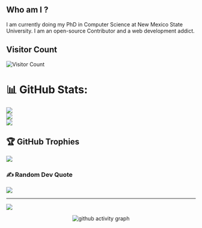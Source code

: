 ## Who am I ?
I am currently doing my PhD in Computer Science at New Mexico State University. 
I am an open-source Contributor and a web development addict.

<!--
**sanzida-akter258 ** is a ✨ _special_ ✨ repository because its `README.md` (this file) appears on your GitHub profile.

Here are some ideas to get you started:

- 🔭 I’m currently working on ...
- 🌱 I’m currently learning ...
- 👯 I’m looking to collaborate on ...
- 🤔 I’m looking for help with ...
- 💬 Ask me about ...
- 📫 How to reach me: ...
- 😄 Pronouns: ...
- ⚡ Fun fact: ...
-->
## Visitor Count
![Visitor Count](https://profile-counter.glitch.me/sanzida-akter258/count.svg)

# 📊 GitHub Stats:
![](https://github-readme-stats.vercel.app/api?username=sanzida-akter258&theme=gotham&hide_border=false&include_all_commits=false&count_private=false)<br/>
![](https://github-readme-streak-stats.herokuapp.com/?user=sanzida-akter258&theme=gotham&hide_border=false)<br/>
![](https://github-readme-stats.vercel.app/api/top-langs/?username=sanzida-akter258&theme=gotham&hide_border=false&include_all_commits=false&count_private=false&layout=compact)

## 🏆 GitHub Trophies
![](https://github-profile-trophy.vercel.app/?username=sanzida-akter258&theme=dracula&no-frame=true&no-bg=false&margin-w=4)

### ✍️ Random Dev Quote
![](https://quotes-github-readme.vercel.app/api?type=horizontal&theme=radical)

---
[![](https://visitcount.itsvg.in/api?id=sanzida-akter258&icon=0&color=0)](https://visitcount.itsvg.in)

<!-- Proudly created with GPRM ( https://gprm.itsvg.in ) -->
 
 <div align="center">
     
     
![github activity graph](https://activity-graph.herokuapp.com/graph?username=sanzida-akter258&theme=dracula&layout=compact&title_color=FF69B4&hide_border=true&area=true)
</div>
 


